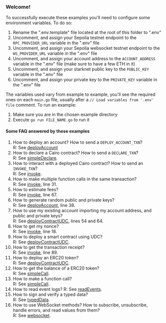 ### Welcome!
To successfully execute these examples you'll need to configure some environment variables. To do so:

1. Rename the ".env.template" file located at the root of this folder to ".env"
1. Uncomment, and assign your Sepolia testnet endpoint to the `RPC_PROVIDER_URL` variable in the ".env" file
1. Uncomment, and assign your Sepolia websocket testnet endpoint to the `WS_PROVIDER_URL` variable in the ".env" file
1. Uncomment, and assign your account address to the `ACCOUNT_ADDRESS` variable in the ".env" file (make sure to have a few ETH in it)
1. Uncomment, and assign your starknet public key to the `PUBLIC_KEY` variable in the ".env" file
1. Uncomment, and assign your private key to the `PRIVATE_KEY` variable in the ".env" file

The variables used vary from example to example, you'll see the required ones on each `main.go` file, usually after a `// Load variables from '.env' file` comment.
To run an example:

1. Make sure you are in the chosen example directory
1. Execute `go run FILE_NAME.go` to run it

#### Some FAQ answered by these examples
1. How to deploy an account? How to send a `DEPLOY_ACCOUNT_TXN`?  
  R: See [deployAccount](./deployAccount/main.go)
1. How to declare a Cairo contract? How to send a `DECLARE_TXN`?  
  R: See [simpleDeclare](./simpleDeclare/main.go).
1. How to interact with a deployed Cairo contract? How to send an `INVOKE_TXN`?  
  R: See [invoke](./invoke/main.go).
1. How to make multiple function calls in the same transaction?  
  R: See [invoke](./invoke/simpleInvoke.go), line 31.
1. How to estimate fees?  
  R: See [invoke](./invoke/verboseInvoke.go), line 67.
1. How to generate random public and private keys?  
  R: See [deployAccount](./deployAccount/main.go), line 38.
1. How to use my existing account importing my account address, and public and private keys?  
  R: See [deployContractUDC](./deployContractUDC/main.go), lines 54 and 64.
1. How to get my nonce?  
  R: See [invoke](./invoke/verboseInvoke.go), line 18.
1. How to deploy a smart contract using UDC?  
  R: See [deployContractUDC](./deployContractUDC/main.go).
1. How to get the transaction receipt?  
  R: See [invoke](./invoke/verboseInvoke.go), line 89.
1. How to deploy an ERC20 token?  
  R: See [deployContractUDC](./deployContractUDC/main.go).
1. How to get the balance of a ERC20 token?  
  R: See [simpleCall](./simpleCall/main.go).
1. How to make a function call?  
  R: See [simpleCall](./simpleCall/main.go).
1. How to read event logs?
  R: See [readEvents](./readEvents/main.go).
1. How to sign and verify a typed data?  
  R: See [typedData](./typedData/main.go).
1. How to use WebSocket methods? How to subscribe, unsubscribe, handle errors, and read values from them?  
  R: See [websocket](./websocket/main.go).
